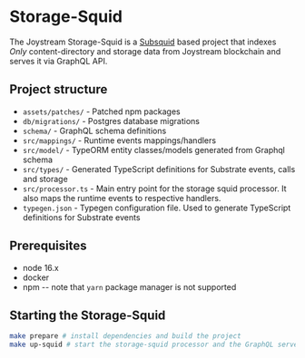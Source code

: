 # Storage-Squid

The Joystream Storage-Squid is a [Subsquid](https://docs.subsquid.io/) based project that indexes _Only_ content-directory and storage data from Joystream blockchain and serves it via GraphQL API.

## Project structure


* `assets/patches/` - Patched npm packages
* `db/migrations/` - Postgres database migrations
* `schema/` - GraphQL schema definitions
* `src/mappings/` - Runtime events mappings/handlers
* `src/model/` - TypeORM entity classes/models generated from Graphql schema
* `src/types/` - Generated TypeScript definitions for Substrate events, calls and storage
* `src/processor.ts` - Main entry point for the storage squid processor. It also maps the runtime events to respective handlers.
* `typegen.json` - Typegen configuration file. Used to generate TypeScript definitions for Substrate events

## Prerequisites

* node 16.x
* docker
* npm -- note that `yarn` package manager is not supported


## Starting the Storage-Squid

```bash
make prepare # install dependencies and build the project
make up-squid # start the storage-squid processor and the GraphQL server
```
